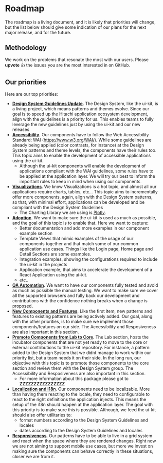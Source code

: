 # Roadmap

The roadmap is a living document, and it is likely that priorities will change, but the list below should give some indication of our plans for the next major release, and for the future.

## Methodology

We work on the problems that resonate the most with our users.
Please **upvote** 👍 the issues you are the most interested in on GitHub.

## Our priorities

Here are our top priorities:

- **[Design System Guidelines Update](https://github.com/pentaho/hv-uikit-react/milestone/4)**. The Design System, like the ui-kit, is a living project, which means patterns and themes evolve. Since our goal is to speed up the Hitachi application ecosystem development, align with the guidelines is a priority for us. This enables teams to fully leverage the new guidelines just by using the ui-kit and our new releases. 
- **[Accessibility](https://github.com/pentaho/hv-uikit-react/milestone/9)**. Our components have to follow the Web Accessibility Standard: WAI (https://www.w3.org/WAI/). While some guidelines are already being applied (color contrasts, for instance) at the Design System patterns and theme levels, the components have their rules too. This topic aims to enable the development of accessible applications using the ui-kit.
  - Although the ui-kit components will enable the development of applications compliant with the WAI guidelines, some rules have to be applied at the application layer. We will try our best to inform the important rules to keep in mind when using our components.
- **[Visualizations](https://github.com/pentaho/hv-uikit-react/milestone/7)**. We know Visualizations is a hot topic, and almost all our applications require charts, tables, etc... This topic aims to incrementally offer more components, again, align with the Design System patterns, so that, with minimal effort, applications can be developed and be compliant with the Design System Guidelines
  - The Charting Library we are using is [Plotly](https://plot.ly/). 
- **[Adoption](https://github.com/pentaho/hv-uikit-react/milestone/12)**. We want to make sure the ui-kit is used as much as possible, and the goal of this topic is to enable that. Here we want to capture:
  - Better documentation and add more examples in our component example section
  - Template Views that mimic examples of the usage of our components together and that match some of our common application use cases. Things like the Login page, Home page and Detail Sections are some examples.
  - Integration examples, showing the configurations required to include the ui-kit in the projects
  - Application example, that aims to accelerate the development of a React Application using the ui-kit. 
  - etc..
- **[QA Automation](https://github.com/pentaho/hv-uikit-react/milestone/11)**. We want to have our components fully tested and avoid as much as possible the manual testing. We want to make sure we cover all the supported browsers and fully back our development and contributions with the confidence nothing breaks when a change is proposed. 
- **[New Components and Features](https://github.com/pentaho/hv-uikit-react/milestone/6)**. Like the first item, new patterns and features to existing patterns are being actively added. Our goal, along with the other priorities, is to make sure we implement those components/features on our side. The Accessibility and Resposiveness are also important in this section. 
- **[Promote Components from Lab to Core](https://github.com/pentaho/hv-uikit-react/milestone/3)**. The Lab section, hosts the incubator components that are not yet ready to move to the core or external contributions to the ui-kit repository. For instance, a pattern added to the Design System that we didnt manage to work within our priority list, but a team needs it on their side. In the long run, our objective with this topic is to promote those components to the core section and review them with the Design System group. The Accessibility and Resposiveness are also important in this section. 
  - For more information about this package please got to **ZZZZZZZZZZZZZZZZ** 
- **[Localization and i18n](https://github.com/pentaho/hv-uikit-react/milestone/10)**. Our components need to be localizable. More than having them reacting to the locale, they need to configurable to react to the right definitions the application injects. This means the setup of the i18n should happen at the application layer. The goal with this priority is to make sure this is possible. Although, we feed the ui-kit should also offer utilitaries to: 
  - format numbers according to the Design System Guidelines and locales
  - dates according to the Design System Guidelines and locales 
- **[Responsiveness](https://github.com/pentaho/hv-uikit-react/milestone/8)**. Our patterns have to be able to live in a grid system and react when the space where they are rendered changes. Right now we are not aiming to support mobile use cases, but more we invest on making sure the components can behave correctly in these situations, closer we are from it. 
